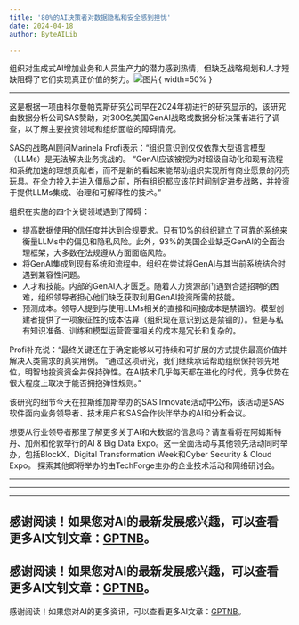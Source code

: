 ```yaml
---
title: '80%的AI决策者对数据隐私和安全感到担忧'
date: 2024-04-18
author: ByteAILib

---
```


组织对生成式AI增加业务和人员生产力的潜力感到热情，但缺乏战略规划和人才短缺阻碍了它们实现真正价值的努力。![图片](https://www.artificialintelligence-news.com/wp-content/uploads/sites/9/2024/04/matthew-henry-fPxOowbR6ls-unsplash.jpg){ width=50% }

---
这是根据一项由科尔曼帕克斯研究公司早在2024年初进行的研究显示的，该研究由数据分析公司SAS赞助，对300名美国GenAI战略或数据分析决策者进行了调查，以了解主要投资领域和组织面临的障碍情况。

SAS的战略AI顾问Marinela Profi表示：“组织意识到仅仅依靠大型语言模型（LLMs）是无法解决业务挑战的。
“GenAI应该被视为对超级自动化和现有流程和系统加速的理想贡献者，而不是新的看起来能帮助组织实现所有商业愿景的闪亮玩具。在全力投入并进入僵局之前，所有组织都应该花时间制定进步战略，并投资于提供LLMs集成、治理和可解释性的技术。”

组织在实施的四个关键领域遇到了障碍：
- 提高数据使用的信任度并达到合规要求。只有10%的组织建立了可靠的系统来衡量LLMs中的偏见和隐私风险。此外，93%的美国企业缺乏GenAI的全面治理框架，大多数在法规遵从方面面临风险。
- 将GenAI集成到现有系统和流程中。组织在尝试将GenAI与其当前系统结合时遇到兼容性问题。
- 人才和技能。内部的GenAI人才匮乏。随着人力资源部门遇到合适招聘的困难，组织领导者担心他们缺乏获取利用GenAI投资所需的技能。
- 预测成本。领导人提到与使用LLMs相关的直接和间接成本是禁锢的。模型创建者提供了一项象征性的成本估算（组织现在意识到这是禁锢的）。但是与私有知识准备、训练和模型运营管理相关的成本是冗长和复杂的。

Profi补充说：“最终关键还在于确定能够以可持续和可扩展的方式提供最高价值并解决人类需求的真实用例。
“通过这项研究，我们继续承诺帮助组织保持领先地位，明智地投资资金并保持弹性。在AI技术几乎每天都在进化的时代，竞争优势在很大程度上取决于能否拥抱弹性规则。”

该研究的细节今天在拉斯维加斯举办的SAS Innovate活动中公布，该活动是SAS软件面向业务领导者、技术用户和SAS合作伙伴举办的AI和分析会议。

想要从行业领导者那里了解更多关于AI和大数据的信息吗？请查看将在阿姆斯特丹、加州和伦敦举行的AI & Big Data Expo。这一全面活动与其他领先活动同时举办，包括BlockX、Digital Transformation Week和Cyber Security & Cloud Expo。
探索其他即将举办的由TechForge主办的企业技术活动和网络研讨会。

---
---

---
感谢阅读！如果您对AI的最新发展感兴趣，可以查看更多AI文钊文章：[GPTNB](https://gptnb.com)。
---
感谢阅读！如果您对AI的最新发展感兴趣，可以查看更多AI文钊文章：[GPTNB](https://gptnb.com)。
---
感谢阅读！如果您对AI的更多资讯，可以查看更多AI文章：[GPTNB](https://gptnb.com)。